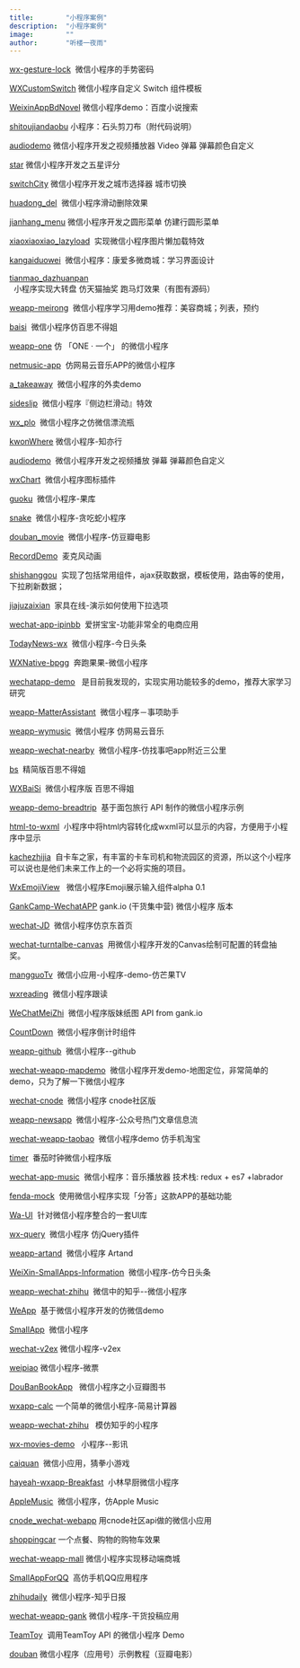 ```yaml
---
title:        "小程序案例"
description:  "小程序案例"
image:        ""
author:       "听楼一夜雨"
---
```

<p id="h2_0" style=""><a target="_blank" href="http://www.see-source.com/weixinwidget/detail.html?wid=87" target="_blank" rel="nofollow" style="">wx-gesture-lock</a>&nbsp;&nbsp;微信小程序的手势密码</p>
<span id="OSC_h2_2" style=""></span><span style="color:rgb(61,70,77); font-family:&quot;Pingfang SC&quot;,STHeiti,&quot;Lantinghei SC&quot;,&quot;Open Sans&quot;,Arial,&quot;Hiragino Sans GB&quot;,&quot;Microsoft YaHei&quot;,&quot;WenQuanYi Micro Hei&quot;,SimSun,sans-serif; font-size:24px"></span>
<p id="h2_1" style=""><a target="_blank" href="http://www.see-source.com/weixinwidget/detail.html?wid=86" target="_blank" rel="nofollow" style="">WXCustomSwitch</a>&nbsp;微信小程序自定义 Switch 组件模板</p>
<span id="OSC_h2_3" style=""></span><span style="color:rgb(61,70,77); font-family:&quot;Pingfang SC&quot;,STHeiti,&quot;Lantinghei SC&quot;,&quot;Open Sans&quot;,Arial,&quot;Hiragino Sans GB&quot;,&quot;Microsoft YaHei&quot;,&quot;WenQuanYi Micro Hei&quot;,SimSun,sans-serif; font-size:24px"></span>
<p id="h2_2" style=""><a target="_blank" href="http://www.see-source.com/weixinwidget/detail.html?wid=85" target="_blank" rel="nofollow" style="">WeixinAppBdNovel</a>&nbsp;微信小程序demo：百度小说搜索</p>
<span id="OSC_h2_4" style=""></span><span style="color:rgb(61,70,77); font-family:&quot;Pingfang SC&quot;,STHeiti,&quot;Lantinghei SC&quot;,&quot;Open Sans&quot;,Arial,&quot;Hiragino Sans GB&quot;,&quot;Microsoft YaHei&quot;,&quot;WenQuanYi Micro Hei&quot;,SimSun,sans-serif; font-size:24px"></span>
<p id="h2_3" style=""><a target="_blank" href="http://www.see-source.com/weixinwidget/detail.html?wid=84" target="_blank" rel="nofollow" style="">shitoujiandaobu</a>&nbsp;小程序：石头剪刀布（附代码说明）</p>
<span id="OSC_h2_5" style=""></span><span style="color:rgb(61,70,77); font-family:&quot;Pingfang SC&quot;,STHeiti,&quot;Lantinghei SC&quot;,&quot;Open Sans&quot;,Arial,&quot;Hiragino Sans GB&quot;,&quot;Microsoft YaHei&quot;,&quot;WenQuanYi Micro Hei&quot;,SimSun,sans-serif; font-size:24px"></span>
<p id="h2_4" style=""><a target="_blank" href="http://www.see-source.com/weixinwidget/detail.html?wid=83" target="_blank" rel="nofollow" style="">audiodemo</a>&nbsp;微信小程序开发之视频播放器 Video 弹幕 弹幕颜色自定义</p>
<span id="OSC_h2_6" style=""></span><span style="color:rgb(61,70,77); font-family:&quot;Pingfang SC&quot;,STHeiti,&quot;Lantinghei SC&quot;,&quot;Open Sans&quot;,Arial,&quot;Hiragino Sans GB&quot;,&quot;Microsoft YaHei&quot;,&quot;WenQuanYi Micro Hei&quot;,SimSun,sans-serif; font-size:24px"></span>
<p id="h2_5" style=""><a target="_blank" href="http://www.see-source.com/weixinwidget/detail.html?wid=82" target="_blank" rel="nofollow" style="">star</a>&nbsp;微信小程序开发之五星评分</p>
<span id="OSC_h2_7" style=""></span><span style="color:rgb(61,70,77); font-family:&quot;Pingfang SC&quot;,STHeiti,&quot;Lantinghei SC&quot;,&quot;Open Sans&quot;,Arial,&quot;Hiragino Sans GB&quot;,&quot;Microsoft YaHei&quot;,&quot;WenQuanYi Micro Hei&quot;,SimSun,sans-serif; font-size:24px"></span>
<p id="h2_6" style=""><a target="_blank" href="http://www.see-source.com/weixinwidget/detail.html?wid=81" target="_blank" rel="nofollow" style="">switchCity</a>&nbsp;微信小程序开发之城市选择器 城市切换</p>
<span id="OSC_h2_8" style=""></span><span style="color:rgb(61,70,77); font-family:&quot;Pingfang SC&quot;,STHeiti,&quot;Lantinghei SC&quot;,&quot;Open Sans&quot;,Arial,&quot;Hiragino Sans GB&quot;,&quot;Microsoft YaHei&quot;,&quot;WenQuanYi Micro Hei&quot;,SimSun,sans-serif; font-size:24px"></span>
<p id="h2_7" style=""><a target="_blank" href="http://www.see-source.com/weixinwidget/detail.html?wid=80" target="_blank" rel="nofollow" style="">huadong_del</a>&nbsp;&nbsp;微信小程序滑动删除效果</p>
<span id="OSC_h2_9" style=""></span><span style="color:rgb(61,70,77); font-family:&quot;Pingfang SC&quot;,STHeiti,&quot;Lantinghei SC&quot;,&quot;Open Sans&quot;,Arial,&quot;Hiragino Sans GB&quot;,&quot;Microsoft YaHei&quot;,&quot;WenQuanYi Micro Hei&quot;,SimSun,sans-serif; font-size:24px"></span>
<p id="h2_8" style=""><a target="_blank" href="http://www.see-source.com/weixinwidget/detail.html?wid=79" target="_blank" rel="nofollow" style="">jianhang_menu</a>&nbsp;微信小程序开发之圆形菜单 仿建行圆形菜单</p>
<span id="OSC_h2_10" style=""></span><span style="color:rgb(61,70,77); font-family:&quot;Pingfang SC&quot;,STHeiti,&quot;Lantinghei SC&quot;,&quot;Open Sans&quot;,Arial,&quot;Hiragino Sans GB&quot;,&quot;Microsoft YaHei&quot;,&quot;WenQuanYi Micro Hei&quot;,SimSun,sans-serif; font-size:24px"></span>
<p id="h2_9" style=""><a target="_blank" href="http://www.see-source.com/weixinwidget/detail.html?wid=78" target="_blank" rel="nofollow" style="">xiaoxiaoxiao_lazyload</a>&nbsp;&nbsp;实现微信小程序图片懒加载特效</p>
<span id="OSC_h2_11" style=""></span><span style="color:rgb(61,70,77); font-family:&quot;Pingfang SC&quot;,STHeiti,&quot;Lantinghei SC&quot;,&quot;Open Sans&quot;,Arial,&quot;Hiragino Sans GB&quot;,&quot;Microsoft YaHei&quot;,&quot;WenQuanYi Micro Hei&quot;,SimSun,sans-serif; font-size:24px"></span>
<p id="h2_10" style=""><a target="_blank" href="http://www.see-source.com/weixinwidget/detail.html?wid=77" target="_blank" rel="nofollow" style="">kangaiduowei</a>&nbsp;&nbsp;微信小程序：康爱多微商城：学习界面设计</p>
<span id="OSC_h2_12" style=""></span><span style="color:rgb(61,70,77); font-family:&quot;Pingfang SC&quot;,STHeiti,&quot;Lantinghei SC&quot;,&quot;Open Sans&quot;,Arial,&quot;Hiragino Sans GB&quot;,&quot;Microsoft YaHei&quot;,&quot;WenQuanYi Micro Hei&quot;,SimSun,sans-serif; font-size:24px"></span>
<p id="h2_11" style=""><a target="_blank" href="http://www.see-source.com/weixinwidget/detail.html?wid=76" target="_blank" rel="nofollow" style="">tianmao_dazhuanpan</a>&nbsp;&nbsp;小程序实现大转盘 仿天猫抽奖 跑马灯效果（有图有源码）</p>
<span id="OSC_h2_13" style=""></span><span style="color:rgb(61,70,77); font-family:&quot;Pingfang SC&quot;,STHeiti,&quot;Lantinghei SC&quot;,&quot;Open Sans&quot;,Arial,&quot;Hiragino Sans GB&quot;,&quot;Microsoft YaHei&quot;,&quot;WenQuanYi Micro Hei&quot;,SimSun,sans-serif; font-size:24px"></span>
<p id="h2_12" style=""><a target="_blank" href="http://www.see-source.com/weixinwidget/detail.html?wid=75" target="_blank" rel="nofollow" style="">weapp-meirong</a>&nbsp;&nbsp;微信小程序学习用demo推荐：美容商城；列表，预约</p>
<span id="OSC_h2_14" style=""></span><span style="color:rgb(61,70,77); font-family:&quot;Pingfang SC&quot;,STHeiti,&quot;Lantinghei SC&quot;,&quot;Open Sans&quot;,Arial,&quot;Hiragino Sans GB&quot;,&quot;Microsoft YaHei&quot;,&quot;WenQuanYi Micro Hei&quot;,SimSun,sans-serif; font-size:24px"></span>
<p id="h2_13" style=""><a target="_blank" href="http://www.see-source.com/weixinwidget/detail.html?wid=74" target="_blank" rel="nofollow" style="">baisi</a>&nbsp;&nbsp;微信小程序仿百思不得姐</p>
<span id="OSC_h2_15" style=""></span><span style="color:rgb(61,70,77); font-family:&quot;Pingfang SC&quot;,STHeiti,&quot;Lantinghei SC&quot;,&quot;Open Sans&quot;,Arial,&quot;Hiragino Sans GB&quot;,&quot;Microsoft YaHei&quot;,&quot;WenQuanYi Micro Hei&quot;,SimSun,sans-serif; font-size:24px"></span>
<p id="h2_14" style=""><a target="_blank" href="http://www.see-source.com/weixinwidget/detail.html?wid=73" target="_blank" rel="nofollow" style="">weapp-one</a>&nbsp;仿 「ONE · 一个」 的微信小程序</p>
<span id="OSC_h2_16" style=""></span><span style="color:rgb(61,70,77); font-family:&quot;Pingfang SC&quot;,STHeiti,&quot;Lantinghei SC&quot;,&quot;Open Sans&quot;,Arial,&quot;Hiragino Sans GB&quot;,&quot;Microsoft YaHei&quot;,&quot;WenQuanYi Micro Hei&quot;,SimSun,sans-serif; font-size:24px"></span>
<p id="h2_15" style=""><a target="_blank" href="http://www.see-source.com/weixinwidget/detail.html?wid=72" target="_blank" rel="nofollow" style="">netmusic-app</a>&nbsp;&nbsp;仿网易云音乐APP的微信小程序</p>
<span id="OSC_h2_17" style=""></span><span style="color:rgb(61,70,77); font-family:&quot;Pingfang SC&quot;,STHeiti,&quot;Lantinghei SC&quot;,&quot;Open Sans&quot;,Arial,&quot;Hiragino Sans GB&quot;,&quot;Microsoft YaHei&quot;,&quot;WenQuanYi Micro Hei&quot;,SimSun,sans-serif; font-size:24px"></span>
<p id="h2_16" style=""><a target="_blank" href="http://www.see-source.com/weixinwidget/detail.html?wid=71" target="_blank" rel="nofollow" style="">a_takeaway</a>&nbsp;&nbsp;微信小程序的外卖demo</p>
<span id="OSC_h2_18" style=""></span><span style="color:rgb(61,70,77); font-family:&quot;Pingfang SC&quot;,STHeiti,&quot;Lantinghei SC&quot;,&quot;Open Sans&quot;,Arial,&quot;Hiragino Sans GB&quot;,&quot;Microsoft YaHei&quot;,&quot;WenQuanYi Micro Hei&quot;,SimSun,sans-serif; font-size:24px"></span>
<p id="h2_17" style=""><a target="_blank" href="http://www.see-source.com/weixinwidget/detail.html?wid=70" target="_blank" rel="nofollow" style="">sideslip</a>&nbsp;&nbsp;微信小程序『侧边栏滑动』特效</p>
<span id="OSC_h2_19" style=""></span><span style="color:rgb(61,70,77); font-family:&quot;Pingfang SC&quot;,STHeiti,&quot;Lantinghei SC&quot;,&quot;Open Sans&quot;,Arial,&quot;Hiragino Sans GB&quot;,&quot;Microsoft YaHei&quot;,&quot;WenQuanYi Micro Hei&quot;,SimSun,sans-serif; font-size:24px"></span>
<p id="h2_18" style=""><a target="_blank" href="http://www.see-source.com/weixinwidget/detail.html?wid=69" target="_blank" rel="nofollow" style="">wx_plo</a>&nbsp;&nbsp;微信小程序之仿微信漂流瓶</p>
<span id="OSC_h2_20" style=""></span><span style="color:rgb(61,70,77); font-family:&quot;Pingfang SC&quot;,STHeiti,&quot;Lantinghei SC&quot;,&quot;Open Sans&quot;,Arial,&quot;Hiragino Sans GB&quot;,&quot;Microsoft YaHei&quot;,&quot;WenQuanYi Micro Hei&quot;,SimSun,sans-serif; font-size:24px"></span>
<p id="h2_19" style=""><a target="_blank" href="http://www.see-source.com/weixinwidget/detail.html?wid=68" target="_blank" rel="nofollow" style="">kwonWhere</a>&nbsp;微信小程序-知亦行</p>
<span id="OSC_h2_21" style=""></span><span style="color:rgb(61,70,77); font-family:&quot;Pingfang SC&quot;,STHeiti,&quot;Lantinghei SC&quot;,&quot;Open Sans&quot;,Arial,&quot;Hiragino Sans GB&quot;,&quot;Microsoft YaHei&quot;,&quot;WenQuanYi Micro Hei&quot;,SimSun,sans-serif; font-size:24px"></span>
<p id="h2_20" style=""><a target="_blank" href="http://www.see-source.com/weixinwidget/detail.html?wid=67" target="_blank" rel="nofollow" style="">audiodemo</a>&nbsp;&nbsp;微信小程序开发之视频播放 弹幕 弹幕颜色自定义</p>
<span id="OSC_h2_22" style=""></span><span style="color:rgb(61,70,77); font-family:&quot;Pingfang SC&quot;,STHeiti,&quot;Lantinghei SC&quot;,&quot;Open Sans&quot;,Arial,&quot;Hiragino Sans GB&quot;,&quot;Microsoft YaHei&quot;,&quot;WenQuanYi Micro Hei&quot;,SimSun,sans-serif; font-size:24px"></span>
<p id="h2_21" style=""><a target="_blank" href="http://www.see-source.com/weixinwidget/detail.html?wid=66" target="_blank" rel="nofollow" style="">wxChart</a>&nbsp;&nbsp;微信小程序图标插件</p>
<span id="OSC_h2_23" style=""></span><span style="color:rgb(61,70,77); font-family:&quot;Pingfang SC&quot;,STHeiti,&quot;Lantinghei SC&quot;,&quot;Open Sans&quot;,Arial,&quot;Hiragino Sans GB&quot;,&quot;Microsoft YaHei&quot;,&quot;WenQuanYi Micro Hei&quot;,SimSun,sans-serif; font-size:24px"></span>
<p id="h2_22" style=""><a target="_blank" href="http://www.see-source.com/weixinwidget/detail.html?wid=65" target="_blank" rel="nofollow" style="">guoku</a>&nbsp;&nbsp;微信小程序-果库</p>
<span id="OSC_h2_24" style=""></span><span style="color:rgb(61,70,77); font-family:&quot;Pingfang SC&quot;,STHeiti,&quot;Lantinghei SC&quot;,&quot;Open Sans&quot;,Arial,&quot;Hiragino Sans GB&quot;,&quot;Microsoft YaHei&quot;,&quot;WenQuanYi Micro Hei&quot;,SimSun,sans-serif; font-size:24px"></span>
<p id="h2_23" style=""><a target="_blank" href="http://www.see-source.com/weixinwidget/detail.html?wid=64" target="_blank" rel="nofollow" style="">snake</a>&nbsp;&nbsp;微信小程序-贪吃蛇小程序</p>
<span id="OSC_h2_25" style=""></span><span style="color:rgb(61,70,77); font-family:&quot;Pingfang SC&quot;,STHeiti,&quot;Lantinghei SC&quot;,&quot;Open Sans&quot;,Arial,&quot;Hiragino Sans GB&quot;,&quot;Microsoft YaHei&quot;,&quot;WenQuanYi Micro Hei&quot;,SimSun,sans-serif; font-size:24px"></span>
<p id="h2_24" style=""><a target="_blank" href="http://www.see-source.com/weixinwidget/detail.html?wid=63" target="_blank" rel="nofollow" style="">douban_movie</a>&nbsp;&nbsp;微信小程序-仿豆瓣电影</p>
<span id="OSC_h2_26" style=""></span><span style="color:rgb(61,70,77); font-family:&quot;Pingfang SC&quot;,STHeiti,&quot;Lantinghei SC&quot;,&quot;Open Sans&quot;,Arial,&quot;Hiragino Sans GB&quot;,&quot;Microsoft YaHei&quot;,&quot;WenQuanYi Micro Hei&quot;,SimSun,sans-serif; font-size:24px"></span>
<p id="h2_25" style=""><a target="_blank" href="http://www.see-source.com/weixinwidget/detail.html?wid=62" target="_blank" rel="nofollow" style="">RecordDemo</a>&nbsp;&nbsp;麦克风动画</p>
<span id="OSC_h2_27" style=""></span><span style="color:rgb(61,70,77); font-family:&quot;Pingfang SC&quot;,STHeiti,&quot;Lantinghei SC&quot;,&quot;Open Sans&quot;,Arial,&quot;Hiragino Sans GB&quot;,&quot;Microsoft YaHei&quot;,&quot;WenQuanYi Micro Hei&quot;,SimSun,sans-serif; font-size:24px"></span>
<p id="h2_26" style=""><a target="_blank" href="http://www.see-source.com/weixinwidget/detail.html?wid=61" target="_blank" rel="nofollow" style="">shishanggou</a>&nbsp;&nbsp;实现了包括常用组件，ajax获取数据，模板使用，路由等的使用，下拉刷新数据；</p>
<span id="OSC_h2_28" style=""></span><span style="color:rgb(61,70,77); font-family:&quot;Pingfang SC&quot;,STHeiti,&quot;Lantinghei SC&quot;,&quot;Open Sans&quot;,Arial,&quot;Hiragino Sans GB&quot;,&quot;Microsoft YaHei&quot;,&quot;WenQuanYi Micro Hei&quot;,SimSun,sans-serif; font-size:24px"></span>
<p id="h2_27" style=""><a target="_blank" href="http://www.see-source.com/weixinwidget/detail.html?wid=60" target="_blank" rel="nofollow" style="">jiajuzaixian</a>&nbsp;&nbsp;家具在线-演示如何使用下拉选项</p>
<span id="OSC_h2_29" style=""></span><span style="color:rgb(61,70,77); font-family:&quot;Pingfang SC&quot;,STHeiti,&quot;Lantinghei SC&quot;,&quot;Open Sans&quot;,Arial,&quot;Hiragino Sans GB&quot;,&quot;Microsoft YaHei&quot;,&quot;WenQuanYi Micro Hei&quot;,SimSun,sans-serif; font-size:24px"></span>
<p id="h2_28" style=""><a target="_blank" href="http://www.see-source.com/weixinwidget/detail.html?wid=59" target="_blank" rel="nofollow" style="">wechat-app-ipinbb</a>&nbsp;&nbsp;爱拼宝宝-功能非常全的电商应用</p>
<span id="OSC_h2_30" style=""></span><span style="color:rgb(61,70,77); font-family:&quot;Pingfang SC&quot;,STHeiti,&quot;Lantinghei SC&quot;,&quot;Open Sans&quot;,Arial,&quot;Hiragino Sans GB&quot;,&quot;Microsoft YaHei&quot;,&quot;WenQuanYi Micro Hei&quot;,SimSun,sans-serif; font-size:24px"></span>
<p id="h2_29" style=""><a target="_blank" href="http://www.see-source.com/weixinwidget/detail.html?wid=58" target="_blank" rel="nofollow" style="">TodayNews-wx</a>&nbsp;&nbsp;微信小程序-今日头条</p>
<span id="OSC_h2_31" style=""></span><span style="color:rgb(61,70,77); font-family:&quot;Pingfang SC&quot;,STHeiti,&quot;Lantinghei SC&quot;,&quot;Open Sans&quot;,Arial,&quot;Hiragino Sans GB&quot;,&quot;Microsoft YaHei&quot;,&quot;WenQuanYi Micro Hei&quot;,SimSun,sans-serif; font-size:24px"></span>
<p id="h2_30" style=""><a target="_blank" href="http://www.see-source.com/weixinwidget/detail.html?wid=57" target="_blank" rel="nofollow" style="">WXNative-bpgg</a>&nbsp;&nbsp;奔跑果果-微信小程序</p>
<span id="OSC_h2_32" style=""></span><span style="color:rgb(61,70,77); font-family:&quot;Pingfang SC&quot;,STHeiti,&quot;Lantinghei SC&quot;,&quot;Open Sans&quot;,Arial,&quot;Hiragino Sans GB&quot;,&quot;Microsoft YaHei&quot;,&quot;WenQuanYi Micro Hei&quot;,SimSun,sans-serif; font-size:24px"></span>
<p id="h2_31" style=""><a target="_blank" href="http://www.see-source.com/weixinwidget/detail.html?wid=56" target="_blank" rel="nofollow" style="">wechatapp-demo</a>&nbsp; &nbsp;是目前我发现的，实现实用功能较多的demo，推荐大家学习研究</p>
<span id="OSC_h2_33" style=""></span><span style="color:rgb(61,70,77); font-family:&quot;Pingfang SC&quot;,STHeiti,&quot;Lantinghei SC&quot;,&quot;Open Sans&quot;,Arial,&quot;Hiragino Sans GB&quot;,&quot;Microsoft YaHei&quot;,&quot;WenQuanYi Micro Hei&quot;,SimSun,sans-serif; font-size:24px"></span>
<p id="h2_32" style=""><a target="_blank" href="http://www.see-source.com/weixinwidget/detail.html?wid=55" target="_blank" rel="nofollow" style="">weapp-MatterAssistant</a>&nbsp;&nbsp;微信小程序－事项助手</p>
<span id="OSC_h2_34" style=""></span><span style="color:rgb(61,70,77); font-family:&quot;Pingfang SC&quot;,STHeiti,&quot;Lantinghei SC&quot;,&quot;Open Sans&quot;,Arial,&quot;Hiragino Sans GB&quot;,&quot;Microsoft YaHei&quot;,&quot;WenQuanYi Micro Hei&quot;,SimSun,sans-serif; font-size:24px"></span>
<p id="h2_33" style=""><a target="_blank" href="http://www.see-source.com/weixinwidget/detail.html?wid=54" target="_blank" rel="nofollow" style="">weapp-wymusic</a>&nbsp;&nbsp;微信小程序 仿网易云音乐</p>
<span id="OSC_h2_35" style=""></span><span style="color:rgb(61,70,77); font-family:&quot;Pingfang SC&quot;,STHeiti,&quot;Lantinghei SC&quot;,&quot;Open Sans&quot;,Arial,&quot;Hiragino Sans GB&quot;,&quot;Microsoft YaHei&quot;,&quot;WenQuanYi Micro Hei&quot;,SimSun,sans-serif; font-size:24px"></span>
<p id="h2_34" style=""><a target="_blank" href="http://www.see-source.com/weixinwidget/detail.html?wid=53" target="_blank" rel="nofollow" style="">weapp-wechat-nearby</a>&nbsp;&nbsp;微信小程序-仿找事吧app附近三公里</p>
<span id="OSC_h2_36" style=""></span><span style="color:rgb(61,70,77); font-family:&quot;Pingfang SC&quot;,STHeiti,&quot;Lantinghei SC&quot;,&quot;Open Sans&quot;,Arial,&quot;Hiragino Sans GB&quot;,&quot;Microsoft YaHei&quot;,&quot;WenQuanYi Micro Hei&quot;,SimSun,sans-serif; font-size:24px"></span>
<p id="h2_35" style=""><a target="_blank" href="http://www.see-source.com/weixinwidget/detail.html?wid=52" target="_blank" rel="nofollow" style="">bs</a>&nbsp;&nbsp;精简版百思不得姐</p>
<span id="OSC_h2_37" style=""></span><span style="color:rgb(61,70,77); font-family:&quot;Pingfang SC&quot;,STHeiti,&quot;Lantinghei SC&quot;,&quot;Open Sans&quot;,Arial,&quot;Hiragino Sans GB&quot;,&quot;Microsoft YaHei&quot;,&quot;WenQuanYi Micro Hei&quot;,SimSun,sans-serif; font-size:24px"></span>
<p id="h2_36" style=""><a target="_blank" href="http://www.see-source.com/weixinwidget/detail.html?wid=51" target="_blank" rel="nofollow" style="">WXBaiSi</a>&nbsp;&nbsp;微信小程序版 百思不得姐</p>
<span id="OSC_h2_38" style=""></span><span style="color:rgb(61,70,77); font-family:&quot;Pingfang SC&quot;,STHeiti,&quot;Lantinghei SC&quot;,&quot;Open Sans&quot;,Arial,&quot;Hiragino Sans GB&quot;,&quot;Microsoft YaHei&quot;,&quot;WenQuanYi Micro Hei&quot;,SimSun,sans-serif; font-size:24px"></span>
<p id="h2_37" style=""><a target="_blank" href="http://www.see-source.com/weixinwidget/detail.html?wid=50" target="_blank" rel="nofollow" style="">weapp-demo-breadtrip</a>&nbsp;&nbsp;基于面包旅行 API 制作的微信小程序示例</p>
<span id="OSC_h2_39" style=""></span><span style="color:rgb(61,70,77); font-family:&quot;Pingfang SC&quot;,STHeiti,&quot;Lantinghei SC&quot;,&quot;Open Sans&quot;,Arial,&quot;Hiragino Sans GB&quot;,&quot;Microsoft YaHei&quot;,&quot;WenQuanYi Micro Hei&quot;,SimSun,sans-serif; font-size:24px"></span>
<p id="h2_38" style=""><a target="_blank" href="http://www.see-source.com/weixinwidget/detail.html?wid=49" target="_blank" rel="nofollow" style="">html-to-wxml</a>&nbsp;&nbsp;小程序中将html内容转化成wxml可以显示的内容，方便用于小程序中显示</p>
<span id="OSC_h2_40" style=""></span><span style="color:rgb(61,70,77); font-family:&quot;Pingfang SC&quot;,STHeiti,&quot;Lantinghei SC&quot;,&quot;Open Sans&quot;,Arial,&quot;Hiragino Sans GB&quot;,&quot;Microsoft YaHei&quot;,&quot;WenQuanYi Micro Hei&quot;,SimSun,sans-serif; font-size:24px"></span>
<p id="h2_39" style=""><a target="_blank" href="http://www.see-source.com/weixinwidget/detail.html?wid=48" target="_blank" rel="nofollow" style="">kachezhijia</a>&nbsp;&nbsp;自卡车之家，有丰富的卡车司机和物流园区的资源，所以这个小程序可以说也是他们未来工作上的一个必将实施的项目。</p>
<span id="OSC_h2_41" style=""></span><span style="color:rgb(61,70,77); font-family:&quot;Pingfang SC&quot;,STHeiti,&quot;Lantinghei SC&quot;,&quot;Open Sans&quot;,Arial,&quot;Hiragino Sans GB&quot;,&quot;Microsoft YaHei&quot;,&quot;WenQuanYi Micro Hei&quot;,SimSun,sans-serif; font-size:24px"></span>
<p id="h2_40" style=""><a target="_blank" href="http://www.see-source.com/weixinwidget/detail.html?wid=47" target="_blank" rel="nofollow" style="">WxEmojiView</a>&nbsp; &nbsp;微信小程序Emoji展示输入组件alpha 0.1</p>
<span id="OSC_h2_42" style=""></span><span style="color:rgb(61,70,77); font-family:&quot;Pingfang SC&quot;,STHeiti,&quot;Lantinghei SC&quot;,&quot;Open Sans&quot;,Arial,&quot;Hiragino Sans GB&quot;,&quot;Microsoft YaHei&quot;,&quot;WenQuanYi Micro Hei&quot;,SimSun,sans-serif; font-size:24px"></span>
<p id="h2_41" style=""><a target="_blank" href="http://www.see-source.com/weixinwidget/detail.html?wid=46" target="_blank" rel="nofollow" style="">GankCamp-WechatAPP</a>&nbsp;gank.io (干货集中营) 微信小程序 版本</p>
<span id="OSC_h2_43" style=""></span><span style="color:rgb(61,70,77); font-family:&quot;Pingfang SC&quot;,STHeiti,&quot;Lantinghei SC&quot;,&quot;Open Sans&quot;,Arial,&quot;Hiragino Sans GB&quot;,&quot;Microsoft YaHei&quot;,&quot;WenQuanYi Micro Hei&quot;,SimSun,sans-serif; font-size:24px"></span>
<p id="h2_42" style=""><a target="_blank" href="http://www.see-source.com/weixinwidget/detail.html?wid=45" target="_blank" rel="nofollow" style="">wechat-JD</a>&nbsp;&nbsp;微信小程序仿京东首页</p>
<span id="OSC_h2_44" style=""></span><span style="color:rgb(61,70,77); font-family:&quot;Pingfang SC&quot;,STHeiti,&quot;Lantinghei SC&quot;,&quot;Open Sans&quot;,Arial,&quot;Hiragino Sans GB&quot;,&quot;Microsoft YaHei&quot;,&quot;WenQuanYi Micro Hei&quot;,SimSun,sans-serif; font-size:24px"></span>
<p id="h2_43" style=""><a target="_blank" href="http://www.see-source.com/weixinwidget/detail.html?wid=44" target="_blank" rel="nofollow" style="">wechat-turntalbe-canvas</a>&nbsp;&nbsp;用微信小程序开发的Canvas绘制可配置的转盘抽奖。</p>
<span id="OSC_h2_45" style=""></span><span style="color:rgb(61,70,77); font-family:&quot;Pingfang SC&quot;,STHeiti,&quot;Lantinghei SC&quot;,&quot;Open Sans&quot;,Arial,&quot;Hiragino Sans GB&quot;,&quot;Microsoft YaHei&quot;,&quot;WenQuanYi Micro Hei&quot;,SimSun,sans-serif; font-size:24px"></span>
<p id="h2_44" style=""><a target="_blank" href="http://www.see-source.com/weixinwidget/detail.html?wid=43" target="_blank" rel="nofollow" style="">mangguoTv</a>&nbsp;&nbsp;微信小应用-小程序-demo-仿芒果TV</p>
<span id="OSC_h2_46" style=""></span><span style="color:rgb(61,70,77); font-family:&quot;Pingfang SC&quot;,STHeiti,&quot;Lantinghei SC&quot;,&quot;Open Sans&quot;,Arial,&quot;Hiragino Sans GB&quot;,&quot;Microsoft YaHei&quot;,&quot;WenQuanYi Micro Hei&quot;,SimSun,sans-serif; font-size:24px"></span>
<p id="h2_45" style=""><a target="_blank" href="http://www.see-source.com/weixinwidget/detail.html?wid=42" target="_blank" rel="nofollow" style="">wxreading</a>&nbsp;&nbsp;微信小程序跟读</p>
<span id="OSC_h2_47" style=""></span><span style="color:rgb(61,70,77); font-family:&quot;Pingfang SC&quot;,STHeiti,&quot;Lantinghei SC&quot;,&quot;Open Sans&quot;,Arial,&quot;Hiragino Sans GB&quot;,&quot;Microsoft YaHei&quot;,&quot;WenQuanYi Micro Hei&quot;,SimSun,sans-serif; font-size:24px"></span>
<p id="h2_46" style=""><a target="_blank" href="http://www.see-source.com/weixinwidget/detail.html?wid=41" target="_blank" rel="nofollow" style="">WeChatMeiZhi</a>&nbsp;&nbsp;微信小程序版妹纸图 API from gank.io</p>
<span id="OSC_h2_48" style=""></span><span style="color:rgb(61,70,77); font-family:&quot;Pingfang SC&quot;,STHeiti,&quot;Lantinghei SC&quot;,&quot;Open Sans&quot;,Arial,&quot;Hiragino Sans GB&quot;,&quot;Microsoft YaHei&quot;,&quot;WenQuanYi Micro Hei&quot;,SimSun,sans-serif; font-size:24px"></span>
<p id="h2_47" style=""><a target="_blank" href="http://www.see-source.com/weixinwidget/detail.html?wid=40" target="_blank" rel="nofollow" style="">CountDown</a>&nbsp;&nbsp;微信小程序倒计时组件</p>
<span id="OSC_h2_49" style=""></span><span style="color:rgb(61,70,77); font-family:&quot;Pingfang SC&quot;,STHeiti,&quot;Lantinghei SC&quot;,&quot;Open Sans&quot;,Arial,&quot;Hiragino Sans GB&quot;,&quot;Microsoft YaHei&quot;,&quot;WenQuanYi Micro Hei&quot;,SimSun,sans-serif; font-size:24px"></span>
<p id="h2_48" style=""><a target="_blank" href="http://www.see-source.com/weixinwidget/detail.html?wid=39" target="_blank" rel="nofollow" style="">weapp-github</a>&nbsp;&nbsp;微信小程序--github</p>
<span id="OSC_h2_50" style=""></span><span style="color:rgb(61,70,77); font-family:&quot;Pingfang SC&quot;,STHeiti,&quot;Lantinghei SC&quot;,&quot;Open Sans&quot;,Arial,&quot;Hiragino Sans GB&quot;,&quot;Microsoft YaHei&quot;,&quot;WenQuanYi Micro Hei&quot;,SimSun,sans-serif; font-size:24px"></span>
<p id="h2_49" style=""><a target="_blank" href="http://www.see-source.com/weixinwidget/detail.html?wid=38" target="_blank" rel="nofollow" style="">wechat-weapp-mapdemo</a>&nbsp;&nbsp;微信小程序开发demo-地图定位，非常简单的demo，只为了解一下微信小程序</p>
<span id="OSC_h2_51" style=""></span><span style="color:rgb(61,70,77); font-family:&quot;Pingfang SC&quot;,STHeiti,&quot;Lantinghei SC&quot;,&quot;Open Sans&quot;,Arial,&quot;Hiragino Sans GB&quot;,&quot;Microsoft YaHei&quot;,&quot;WenQuanYi Micro Hei&quot;,SimSun,sans-serif; font-size:24px"></span>
<p id="h2_50" style=""><a target="_blank" href="http://www.see-source.com/weixinwidget/detail.html?wid=37" target="_blank" rel="nofollow" style="">wechat-cnode</a>&nbsp;&nbsp;微信小程序 cnode社区版</p>
<span id="OSC_h2_52" style=""></span><span style="color:rgb(61,70,77); font-family:&quot;Pingfang SC&quot;,STHeiti,&quot;Lantinghei SC&quot;,&quot;Open Sans&quot;,Arial,&quot;Hiragino Sans GB&quot;,&quot;Microsoft YaHei&quot;,&quot;WenQuanYi Micro Hei&quot;,SimSun,sans-serif; font-size:24px"></span>
<p id="h2_51" style=""><a target="_blank" href="http://www.see-source.com/weixinwidget/detail.html?wid=36" target="_blank" rel="nofollow" style="">weapp-newsapp</a>&nbsp;&nbsp;微信小程序-公众号热门文章信息流</p>
<span id="OSC_h2_53" style=""></span><span style="color:rgb(61,70,77); font-family:&quot;Pingfang SC&quot;,STHeiti,&quot;Lantinghei SC&quot;,&quot;Open Sans&quot;,Arial,&quot;Hiragino Sans GB&quot;,&quot;Microsoft YaHei&quot;,&quot;WenQuanYi Micro Hei&quot;,SimSun,sans-serif; font-size:24px"></span>
<p id="h2_52" style=""><a target="_blank" href="http://www.see-source.com/weixinwidget/detail.html?wid=35" target="_blank" rel="nofollow" style="">wechat-weapp-taobao</a>&nbsp;&nbsp;微信小程序demo 仿手机淘宝</p>
<span id="OSC_h2_54" style=""></span><span style="color:rgb(61,70,77); font-family:&quot;Pingfang SC&quot;,STHeiti,&quot;Lantinghei SC&quot;,&quot;Open Sans&quot;,Arial,&quot;Hiragino Sans GB&quot;,&quot;Microsoft YaHei&quot;,&quot;WenQuanYi Micro Hei&quot;,SimSun,sans-serif; font-size:24px"></span>
<p id="h2_53" style=""><a target="_blank" href="http://www.see-source.com/weixinwidget/detail.html?wid=34" target="_blank" rel="nofollow" style="">timer</a>&nbsp;&nbsp;番茄时钟微信小程序版</p>
<span id="OSC_h2_55" style=""></span><span style="color:rgb(61,70,77); font-family:&quot;Pingfang SC&quot;,STHeiti,&quot;Lantinghei SC&quot;,&quot;Open Sans&quot;,Arial,&quot;Hiragino Sans GB&quot;,&quot;Microsoft YaHei&quot;,&quot;WenQuanYi Micro Hei&quot;,SimSun,sans-serif; font-size:24px"></span>
<p id="h2_54" style=""><a target="_blank" href="http://www.see-source.com/weixinwidget/detail.html?wid=33" target="_blank" rel="nofollow" style="">wechat-app-music</a>&nbsp;&nbsp;微信小程序：音乐播放器 技术栈: redux &#43; es7 &#43;labrador</p>
<span id="OSC_h2_56" style=""></span><span style="color:rgb(61,70,77); font-family:&quot;Pingfang SC&quot;,STHeiti,&quot;Lantinghei SC&quot;,&quot;Open Sans&quot;,Arial,&quot;Hiragino Sans GB&quot;,&quot;Microsoft YaHei&quot;,&quot;WenQuanYi Micro Hei&quot;,SimSun,sans-serif; font-size:24px"></span>
<p id="h2_55" style=""><a target="_blank" href="http://www.see-source.com/weixinwidget/detail.html?wid=32" target="_blank" rel="nofollow" style="">fenda-mock</a>&nbsp;&nbsp;使用微信小程序实现「分答」这款APP的基础功能</p>
<span id="OSC_h2_57" style=""></span><span style="color:rgb(61,70,77); font-family:&quot;Pingfang SC&quot;,STHeiti,&quot;Lantinghei SC&quot;,&quot;Open Sans&quot;,Arial,&quot;Hiragino Sans GB&quot;,&quot;Microsoft YaHei&quot;,&quot;WenQuanYi Micro Hei&quot;,SimSun,sans-serif; font-size:24px"></span>
<p id="h2_56" style=""><a target="_blank" href="http://www.see-source.com/weixinwidget/detail.html?wid=31" target="_blank" rel="nofollow" style="">Wa-UI</a>&nbsp;&nbsp;针对微信小程序整合的一套UI库</p>
<span id="OSC_h2_58" style=""></span><span style="color:rgb(61,70,77); font-family:&quot;Pingfang SC&quot;,STHeiti,&quot;Lantinghei SC&quot;,&quot;Open Sans&quot;,Arial,&quot;Hiragino Sans GB&quot;,&quot;Microsoft YaHei&quot;,&quot;WenQuanYi Micro Hei&quot;,SimSun,sans-serif; font-size:24px"></span>
<p id="h2_57" style=""><a target="_blank" href="http://www.see-source.com/weixinwidget/detail.html?wid=30" target="_blank" rel="nofollow" style="">wx-query</a>&nbsp;&nbsp;微信小程序 仿jQuery插件</p>
<span id="OSC_h2_59" style=""></span><span style="color:rgb(61,70,77); font-family:&quot;Pingfang SC&quot;,STHeiti,&quot;Lantinghei SC&quot;,&quot;Open Sans&quot;,Arial,&quot;Hiragino Sans GB&quot;,&quot;Microsoft YaHei&quot;,&quot;WenQuanYi Micro Hei&quot;,SimSun,sans-serif; font-size:24px"></span>
<p id="h2_58" style=""><a target="_blank" href="http://www.see-source.com/weixinwidget/detail.html?wid=29" target="_blank" rel="nofollow" style="">weapp-artand</a>&nbsp;&nbsp;微信小程序 Artand</p>
<span id="OSC_h2_60" style=""></span><span style="color:rgb(61,70,77); font-family:&quot;Pingfang SC&quot;,STHeiti,&quot;Lantinghei SC&quot;,&quot;Open Sans&quot;,Arial,&quot;Hiragino Sans GB&quot;,&quot;Microsoft YaHei&quot;,&quot;WenQuanYi Micro Hei&quot;,SimSun,sans-serif; font-size:24px"></span>
<p id="h2_59" style=""><a target="_blank" href="http://www.see-source.com/weixinwidget/detail.html?wid=28" target="_blank" rel="nofollow" style="">WeiXin-SmallApps-Information</a>&nbsp;&nbsp;微信小程序-仿今日头条</p>
<span id="OSC_h2_61" style=""></span><span style="color:rgb(61,70,77); font-family:&quot;Pingfang SC&quot;,STHeiti,&quot;Lantinghei SC&quot;,&quot;Open Sans&quot;,Arial,&quot;Hiragino Sans GB&quot;,&quot;Microsoft YaHei&quot;,&quot;WenQuanYi Micro Hei&quot;,SimSun,sans-serif; font-size:24px"></span>
<p id="h2_60" style=""><a target="_blank" href="http://www.see-source.com/weixinwidget/detail.html?wid=27" target="_blank" rel="nofollow" style="">weapp-wechat-zhihu</a>&nbsp;&nbsp;微信中的知乎--微信小程序</p>
<span id="OSC_h2_62" style=""></span><span style="color:rgb(61,70,77); font-family:&quot;Pingfang SC&quot;,STHeiti,&quot;Lantinghei SC&quot;,&quot;Open Sans&quot;,Arial,&quot;Hiragino Sans GB&quot;,&quot;Microsoft YaHei&quot;,&quot;WenQuanYi Micro Hei&quot;,SimSun,sans-serif; font-size:24px"></span>
<p id="h2_61" style=""><a target="_blank" href="http://www.see-source.com/weixinwidget/detail.html?wid=26" target="_blank" rel="nofollow" style="">WeApp</a>&nbsp;&nbsp;基于微信小程序开发的仿微信demo</p>
<span id="OSC_h2_63" style=""></span><span style="color:rgb(61,70,77); font-family:&quot;Pingfang SC&quot;,STHeiti,&quot;Lantinghei SC&quot;,&quot;Open Sans&quot;,Arial,&quot;Hiragino Sans GB&quot;,&quot;Microsoft YaHei&quot;,&quot;WenQuanYi Micro Hei&quot;,SimSun,sans-serif; font-size:24px"></span>
<p id="h2_62" style=""><a target="_blank" href="http://www.see-source.com/weixinwidget/detail.html?wid=25" target="_blank" rel="nofollow" style="">SmallApp</a>&nbsp;&nbsp;微信小程序</p>
<span id="OSC_h2_64" style=""></span><span style="color:rgb(61,70,77); font-family:&quot;Pingfang SC&quot;,STHeiti,&quot;Lantinghei SC&quot;,&quot;Open Sans&quot;,Arial,&quot;Hiragino Sans GB&quot;,&quot;Microsoft YaHei&quot;,&quot;WenQuanYi Micro Hei&quot;,SimSun,sans-serif; font-size:24px"></span>
<p id="h2_63" style=""><a target="_blank" href="http://www.see-source.com/weixinwidget/detail.html?wid=24" target="_blank" rel="nofollow" style="">wechat-v2ex</a>&nbsp;微信小程序-v2ex</p>
<span id="OSC_h2_65" style=""></span><span style="color:rgb(61,70,77); font-family:&quot;Pingfang SC&quot;,STHeiti,&quot;Lantinghei SC&quot;,&quot;Open Sans&quot;,Arial,&quot;Hiragino Sans GB&quot;,&quot;Microsoft YaHei&quot;,&quot;WenQuanYi Micro Hei&quot;,SimSun,sans-serif; font-size:24px"></span>
<p id="h2_64" style=""><a target="_blank" href="http://www.see-source.com/weixinwidget/detail.html?wid=23" target="_blank" rel="nofollow" style="">weipiao</a>&nbsp;微信小程序-微票</p>
<span id="OSC_h2_66" style=""></span><span style="color:rgb(61,70,77); font-family:&quot;Pingfang SC&quot;,STHeiti,&quot;Lantinghei SC&quot;,&quot;Open Sans&quot;,Arial,&quot;Hiragino Sans GB&quot;,&quot;Microsoft YaHei&quot;,&quot;WenQuanYi Micro Hei&quot;,SimSun,sans-serif; font-size:24px"></span>
<p id="h2_65" style=""><a target="_blank" href="http://www.see-source.com/weixinwidget/detail.html?wid=22" target="_blank" rel="nofollow" style="">DouBanBookApp</a>&nbsp; &nbsp;微信小程序之小豆瓣图书</p>
<span id="OSC_h2_67" style=""></span><span style="color:rgb(61,70,77); font-family:&quot;Pingfang SC&quot;,STHeiti,&quot;Lantinghei SC&quot;,&quot;Open Sans&quot;,Arial,&quot;Hiragino Sans GB&quot;,&quot;Microsoft YaHei&quot;,&quot;WenQuanYi Micro Hei&quot;,SimSun,sans-serif; font-size:24px"></span>
<p id="h2_66" style=""><a target="_blank" href="http://www.see-source.com/weixinwidget/detail.html?wid=21" target="_blank" rel="nofollow" style="">wxapp-calc</a>&nbsp;一个简单的微信小程序-简易计算器</p>
<span id="OSC_h2_68" style=""></span><span style="color:rgb(61,70,77); font-family:&quot;Pingfang SC&quot;,STHeiti,&quot;Lantinghei SC&quot;,&quot;Open Sans&quot;,Arial,&quot;Hiragino Sans GB&quot;,&quot;Microsoft YaHei&quot;,&quot;WenQuanYi Micro Hei&quot;,SimSun,sans-serif; font-size:24px"></span>
<p id="h2_67" style=""><a target="_blank" href="http://www.see-source.com/weixinwidget/detail.html?wid=20" target="_blank" rel="nofollow" style="">weapp-wechat-zhihu</a>&nbsp; &nbsp;模仿知乎的小程序</p>
<span id="OSC_h2_69" style=""></span><span style="color:rgb(61,70,77); font-family:&quot;Pingfang SC&quot;,STHeiti,&quot;Lantinghei SC&quot;,&quot;Open Sans&quot;,Arial,&quot;Hiragino Sans GB&quot;,&quot;Microsoft YaHei&quot;,&quot;WenQuanYi Micro Hei&quot;,SimSun,sans-serif; font-size:24px"></span>
<p id="h2_68" style=""><a target="_blank" href="http://www.see-source.com/weixinwidget/detail.html?wid=19" target="_blank" rel="nofollow" style="">wx-movies-demo</a>&nbsp; &nbsp;小程序--影讯</p>
<span id="OSC_h2_70" style=""></span><span style="color:rgb(61,70,77); font-family:&quot;Pingfang SC&quot;,STHeiti,&quot;Lantinghei SC&quot;,&quot;Open Sans&quot;,Arial,&quot;Hiragino Sans GB&quot;,&quot;Microsoft YaHei&quot;,&quot;WenQuanYi Micro Hei&quot;,SimSun,sans-serif; font-size:24px"></span>
<p id="h2_69" style=""><a target="_blank" href="http://www.see-source.com/weixinwidget/detail.html?wid=18" target="_blank" rel="nofollow" style="">caiquan</a>&nbsp;&nbsp;微信小应用，猜拳小游戏</p>
<span id="OSC_h2_71" style=""></span><span style="color:rgb(61,70,77); font-family:&quot;Pingfang SC&quot;,STHeiti,&quot;Lantinghei SC&quot;,&quot;Open Sans&quot;,Arial,&quot;Hiragino Sans GB&quot;,&quot;Microsoft YaHei&quot;,&quot;WenQuanYi Micro Hei&quot;,SimSun,sans-serif; font-size:24px"></span>
<p id="h2_70" style=""><a target="_blank" href="http://www.see-source.com/weixinwidget/detail.html?wid=17" target="_blank" rel="nofollow" style="">hayeah-wxapp-Breakfast</a>&nbsp;&nbsp;小林早厨微信小程序</p>
<span id="OSC_h2_72" style=""></span><span style="color:rgb(61,70,77); font-family:&quot;Pingfang SC&quot;,STHeiti,&quot;Lantinghei SC&quot;,&quot;Open Sans&quot;,Arial,&quot;Hiragino Sans GB&quot;,&quot;Microsoft YaHei&quot;,&quot;WenQuanYi Micro Hei&quot;,SimSun,sans-serif; font-size:24px"></span>
<p id="h2_71" style=""><a target="_blank" href="http://www.see-source.com/weixinwidget/detail.html?wid=16" target="_blank" rel="nofollow" style="">AppleMusic</a>&nbsp;&nbsp;微信小程序，仿Apple Music</p>
<span id="OSC_h2_73" style=""></span><span style="color:rgb(61,70,77); font-family:&quot;Pingfang SC&quot;,STHeiti,&quot;Lantinghei SC&quot;,&quot;Open Sans&quot;,Arial,&quot;Hiragino Sans GB&quot;,&quot;Microsoft YaHei&quot;,&quot;WenQuanYi Micro Hei&quot;,SimSun,sans-serif; font-size:24px"></span>
<p id="h2_72" style=""><a target="_blank" href="http://www.see-source.com/weixinwidget/detail.html?wid=15" target="_blank" rel="nofollow" style="">cnode_wechat-webapp</a>&nbsp;用cnode社区api做的微信小应用</p>
<span id="OSC_h2_74" style=""></span><span style="color:rgb(61,70,77); font-family:&quot;Pingfang SC&quot;,STHeiti,&quot;Lantinghei SC&quot;,&quot;Open Sans&quot;,Arial,&quot;Hiragino Sans GB&quot;,&quot;Microsoft YaHei&quot;,&quot;WenQuanYi Micro Hei&quot;,SimSun,sans-serif; font-size:24px"></span>
<p id="h2_73" style=""><a target="_blank" href="http://www.see-source.com/weixinwidget/detail.html?wid=14" target="_blank" rel="nofollow" style="">shoppingcar</a>&nbsp;一个点餐、购物的购物车效果</p>
<span id="OSC_h2_75" style=""></span><span style="color:rgb(61,70,77); font-family:&quot;Pingfang SC&quot;,STHeiti,&quot;Lantinghei SC&quot;,&quot;Open Sans&quot;,Arial,&quot;Hiragino Sans GB&quot;,&quot;Microsoft YaHei&quot;,&quot;WenQuanYi Micro Hei&quot;,SimSun,sans-serif; font-size:24px"></span>
<p id="h2_74" style=""><a target="_blank" href="http://www.see-source.com/weixinwidget/detail.html?wid=13" target="_blank" rel="nofollow" style="">wechat-weapp-mall</a>&nbsp;微信小程序实现移动端商城</p>
<span id="OSC_h2_76" style=""></span><span style="color:rgb(61,70,77); font-family:&quot;Pingfang SC&quot;,STHeiti,&quot;Lantinghei SC&quot;,&quot;Open Sans&quot;,Arial,&quot;Hiragino Sans GB&quot;,&quot;Microsoft YaHei&quot;,&quot;WenQuanYi Micro Hei&quot;,SimSun,sans-serif; font-size:24px"></span>
<p id="h2_75" style=""><a target="_blank" href="http://www.see-source.com/weixinwidget/detail.html?wid=12" target="_blank" rel="nofollow" style="">SmallAppForQQ</a>&nbsp;&nbsp;高仿手机QQ应用程序</p>
<span id="OSC_h2_77" style=""></span><span style="color:rgb(61,70,77); font-family:&quot;Pingfang SC&quot;,STHeiti,&quot;Lantinghei SC&quot;,&quot;Open Sans&quot;,Arial,&quot;Hiragino Sans GB&quot;,&quot;Microsoft YaHei&quot;,&quot;WenQuanYi Micro Hei&quot;,SimSun,sans-serif; font-size:24px"></span>
<p id="h2_76" style=""><a target="_blank" href="http://www.see-source.com/weixinwidget/detail.html?wid=11" target="_blank" rel="nofollow" style="">zhihudaily</a>&nbsp;&nbsp;微信小程序-知乎日报</p>
<span id="OSC_h2_78" style=""></span><span style="color:rgb(61,70,77); font-family:&quot;Pingfang SC&quot;,STHeiti,&quot;Lantinghei SC&quot;,&quot;Open Sans&quot;,Arial,&quot;Hiragino Sans GB&quot;,&quot;Microsoft YaHei&quot;,&quot;WenQuanYi Micro Hei&quot;,SimSun,sans-serif; font-size:24px"></span>
<p id="h2_77" style=""><a target="_blank" href="http://www.see-source.com/weixinwidget/detail.html?wid=10" target="_blank" rel="nofollow" style="">wechat-weapp-gank</a>&nbsp;微信小程序-干货投稿应用</p>
<span id="OSC_h2_79" style=""></span><span style="color:rgb(61,70,77); font-family:&quot;Pingfang SC&quot;,STHeiti,&quot;Lantinghei SC&quot;,&quot;Open Sans&quot;,Arial,&quot;Hiragino Sans GB&quot;,&quot;Microsoft YaHei&quot;,&quot;WenQuanYi Micro Hei&quot;,SimSun,sans-serif; font-size:24px"></span>
<p id="h2_78" style=""><a target="_blank" href="http://www.see-source.com/weixinwidget/detail.html?wid=9" target="_blank" rel="nofollow" style="">TeamToy</a>&nbsp;&nbsp;调用TeamToy API 的微信小程序 Demo</p>
<span id="OSC_h2_80" style=""></span><span style="color:rgb(61,70,77); font-family:&quot;Pingfang SC&quot;,STHeiti,&quot;Lantinghei SC&quot;,&quot;Open Sans&quot;,Arial,&quot;Hiragino Sans GB&quot;,&quot;Microsoft YaHei&quot;,&quot;WenQuanYi Micro Hei&quot;,SimSun,sans-serif; font-size:24px"></span>
<p id="h2_79" style=""><a target="_blank" href="http://www.see-source.com/weixinwidget/detail.html?wid=8" target="_blank" rel="nofollow" style="">douban</a>&nbsp;微信小程序（应用号）示例教程（豆瓣电影）</p>
<div><br>
</div>
